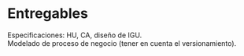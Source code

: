 # Entregables
Especificaciones:
HU, CA, diseño de IGU. <br/>
Modelado de proceso de negocio (tener en cuenta el versionamiento).

